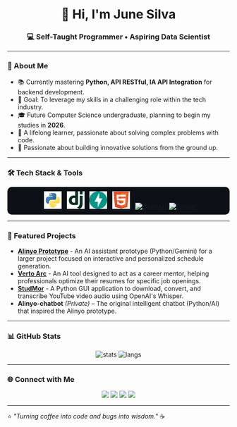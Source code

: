 <h1 align="center">👋 Hi, I'm June Silva</h1>
<h3 align="center">💻 Self-Taught Programmer • Aspiring Data Scientist</h3>

---

### 🌟 About Me
- 📚 Currently mastering **Python, API RESTful, IA API Integration** for backend development.
- 🎯 Goal: To leverage my skills in a challenging role within the tech industry.
- 🎓 Future Computer Science undergraduate, planning to begin my studies in **2026**.
- 🧠 A lifelong learner, passionate about solving complex problems with code.
- 🚀 Passionate about building innovative solutions from the ground up.

---

### 🛠️ Tech Stack & Tools
<div align="center" style="background-color:#0d1117; padding: 10px; border-radius: 10px;">
  <img alt="Python" height="40" src="https://raw.githubusercontent.com/devicons/devicon/master/icons/python/python-original.svg">
  <img alt="Django" height="40" src="https://raw.githubusercontent.com/devicons/devicon/master/icons/django/django-plain.svg">
  <img alt="FastAPI" height="40" src="https://raw.githubusercontent.com/devicons/devicon/master/icons/fastapi/fastapi-original.svg">
  <img alt="HTML" height="40" src="https://raw.githubusercontent.com/devicons/devicon/master/icons/html5/html5-original.svg">
  <img alt="OpenAI" height="40" src="https://cdn.simpleicons.org/openai/412991">
  <img alt="Gemini" height="40" src="https://cdn.simpleicons.org/googlegemini/8E77D8">
</div>

---

### 📌 Featured Projects
- [**Alinyo Prototype**](https://github.com/offjune/Alinyo_Prototype) - An AI assistant prototype (Python/Gemini) for a larger project focused on interactive and personalized schedule generation.
- [**Verto Arc**](https://github.com/offjune/Verto-Arc) - An AI tool designed to act as a career mentor, helping professionals optimize their resumes for specific job openings.
- [**StudMor**](https://github.com/offjune/StudMor) - A Python GUI application to download, convert, and transcribe YouTube video audio using OpenAI's Whisper.
- **Alinyo-chatbot** *(Private)* – The original intelligent chatbot (Python/AI) that inspired the Alinyo prototype.

---

### 📊 GitHub Stats
<div align="center">
  <img height="180em" src="https://github-readme-stats.vercel.app/api?username=offjune&show_icons=true&theme=tokyonight&hide_border=true" alt="stats"/>
  <img height="180em" src="https://github-readme-stats.vercel.app/api/top-langs/?username=offjune&layout=compact&theme=tokyonight&hide_border=true" alt="langs"/>
</div>

---

### 🌐 Connect with Me
<div align="center">
  <a href="https://instagram.com/fepsj"><img src="https://img.shields.io/badge/-Instagram-%23E4405F?style=flat&logo=instagram&logoColor=white"></a>
  <a href="https://discordapp.com/users/offjune"><img src="https://img.shields.io/badge/Discord-7289DA?style=flat&logo=discord&logoColor=white"></a>
  <a href="mailto:devjunesilva@gmail.com"><img src="https://img.shields.io/badge/-Gmail-%23333?style=flat&logo=gmail&logoColor=white"></a>
  <a href="https://www.linkedin.com/in/june-silva"><img src="https://img.shields.io/badge/-LinkedIn-%230077B5?style=flat&logo=linkedin&logoColor=white"></a>
</div>

---

⭐ _"Turning coffee into code and bugs into wisdom."_ ☕
